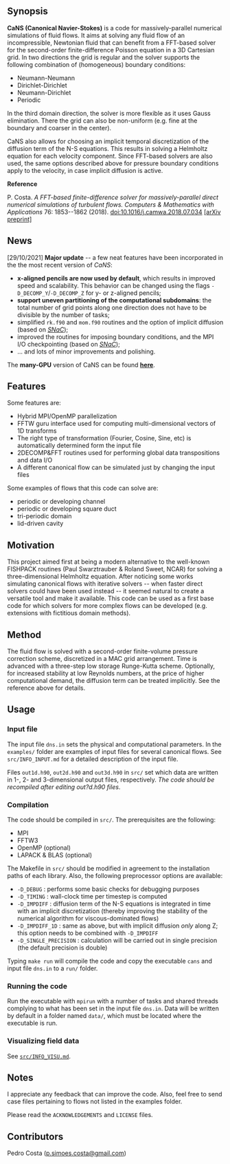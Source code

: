 ## Synopsis

**CaNS (Canonical Navier-Stokes)** is a code for massively-parallel numerical simulations of fluid flows. It aims at solving any fluid flow of an incompressible, Newtonian fluid that can benefit from a FFT-based solver for the second-order finite-difference Poisson equation in a 3D Cartesian grid. In two directions the grid is regular and the solver supports the following combination of (homogeneous) boundary conditions:

 * Neumann-Neumann
 * Dirichlet-Dirichlet
 * Neumann-Dirichlet
 * Periodic

In the third domain direction, the solver is more flexible as it uses Gauss elimination. There the grid can also be non-uniform (e.g. fine at the boundary and coarser in the center).

CaNS also allows for choosing an implicit temporal discretization of the diffusion term of the N-S equations. This results in solving a Helmholtz equation for each velocity component. Since FFT-based solvers are also used, the same options described above for pressure boundary conditions apply to the velocity, in case implicit diffusion is active.

**Reference**

P. Costa. *A FFT-based finite-difference solver for massively-parallel direct numerical simulations of turbulent flows.* *Computers & Mathematics with Applications* 76: 1853--1862 (2018). [doi:10.1016/j.camwa.2018.07.034](https://doi.org/10.1016/j.camwa.2018.07.034) [[arXiv preprint]](https://arxiv.org/abs/1802.10323)

## News

[29/10/2021] **Major update** -- a few neat features have been incorporated in the the most recent version of *CaNS*:

* **x-aligned pencils are now used by default**, which results in improved speed and scalability. This behavior can be changed using the flags `-D_DECOMP_Y`/`-D_DECOMP_Z` for y- or z-aligned pencils;
* **support uneven partitioning of the computational subdomains**: the total number of grid points along one direction does not have to be divisible by the number of tasks;
* simplified `rk.f90` and `mom.f90` routines and the option of implicit diffusion (based on [*SNaC*](https://github.com/p-costa/SNaC));
* improved the routines for imposing boundary conditions, and the MPI I/O checkpointing  (based on [*SNaC*](https://github.com/p-costa/SNaC));
* ... and lots of minor improvements and polishing.

The **many-GPU** version of CaNS can be found [**here**](https://github.com/maxcuda/CaNS).

## Features

Some features are:

 * Hybrid MPI/OpenMP parallelization
 * FFTW guru interface used for computing multi-dimensional vectors of 1D transforms
 * The right type of transformation (Fourier, Cosine, Sine, etc) is automatically determined form the input file
 * 2DECOMP&FFT routines used for performing global data transpositions and data I/O
 * A different canonical flow can be simulated just by changing the input files

Some examples of flows that this code can solve are:

 * periodic or developing channel
 * periodic or developing square duct
 * tri-periodic domain
 * lid-driven cavity

## Motivation

This project aimed first at being a modern alternative to the well-known FISHPACK routines (Paul Swarztrauber & Roland Sweet, NCAR) for solving a three-dimensional Helmholtz equation. After noticing some works simulating canonical flows with iterative solvers -- when faster direct solvers could have been used instead -- it seemed natural to create a versatile tool and make it available. This code can be used as a first base code for which solvers for more complex flows can be developed (e.g. extensions with fictitious domain methods).

## Method

The fluid flow is solved with a second-order finite-volume pressure correction scheme, discretized in a MAC grid arrangement. Time is advanced with a three-step low storage Runge-Kutta scheme. Optionally, for increased stability at low Reynolds numbers, at the price of higher computational demand, the diffusion term can be treated implicitly. See the reference above for details.

## Usage

### Input file

The input file `dns.in` sets the physical and computational parameters. In the `examples/` folder are examples of input files for several canonical flows. See `src/INFO_INPUT.md` for a detailed description of the input file.

Files `out1d.h90`, `out2d.h90` and `out3d.h90` in `src/` set which data are written in 1-, 2- and 3-dimensional output files, respectively. *The code should be recompiled after editing out?d.h90 files*.

### Compilation

The code should be compiled in `src/`. The prerequisites are the following:

 * MPI
 * FFTW3
 * OpenMP (optional)
 * LAPACK & BLAS (optional)

The Makefile in `src/` should be modified in agreement to the installation paths of each library. Also, the following preprocessor options are available:

 * `-D_DEBUG`            : performs some basic checks for debugging purposes
 * `-D_TIMING`           : wall-clock time per timestep is computed
 * `-D_IMPDIFF`          : diffusion term of the N-S equations is integrated in time with an implicit discretization (thereby improving the stability of the numerical algorithm for viscous-dominated flows)
 * `-D_IMPDIFF_1D`       : same as above, but with implicit diffusion *only* along Z; this option needs to be combined with `-D_IMPDIFF`
 * `-D_SINGLE_PRECISION` : calculation will be carried out in single precision (the default precision is double)

Typing `make run` will compile the code and copy the executable `cans` and input file `dns.in` to a `run/` folder.

### Running the code

Run the executable with `mpirun` with a number of tasks and shared threads complying to what has been set in the input file `dns.in`. Data will be written by default in a folder named `data/`, which must be located where the executable is run.

### Visualizing field data

See [`src/INFO_VISU.md`](src/INFO_VISU.md).

## Notes

I appreciate any feedback that can improve the code. Also, feel free to send case files pertaining to flows not listed in the examples folder.

Please read the `ACKNOWLEDGEMENTS` and `LICENSE` files.

## Contributors

Pedro Costa (p.simoes.costa@gmail.com)
